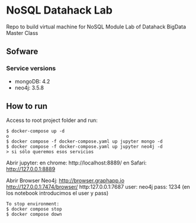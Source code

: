# NoSQL Datahack Lab

Repo to build virtual machine for NoSQL Module Lab of Datahack BigData Master Class

## Sofware
### Service versions
* mongoDB: 4.2
* neo4j: 3.5.8

## How to run
Access to root project folder and run:
```
$ docker-compose up -d
o
$ docker compose -f docker-compose.yaml up jupyter mongo -d
$ docker compose -f docker-compose.yaml up jupyter neo4j -d
> si sólo queremos esos servicios
```
Abrir jupyter:
en chrome:
http://localhost:8889/
en Safari:
http://127.0.0.1:8889

Abrir Browser Neo4j:
http://browser.graphapp.io
http://127.0.0.1:7474/browser/
http:127.0.0.1:7687
user: neo4j
pass: 1234
(en los notebook introducimos el user y pass)
```
To stop environment:
$ docker compose stop
$ docker compose down
```

